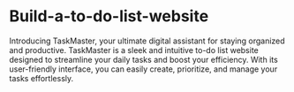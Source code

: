 # Build-a-to-do-list-website
Introducing TaskMaster, your ultimate digital assistant for staying organized and productive. TaskMaster is a sleek and intuitive to-do list website designed to streamline your daily tasks and boost your efficiency. With its user-friendly interface, you can easily create, prioritize, and manage your tasks effortlessly. 
